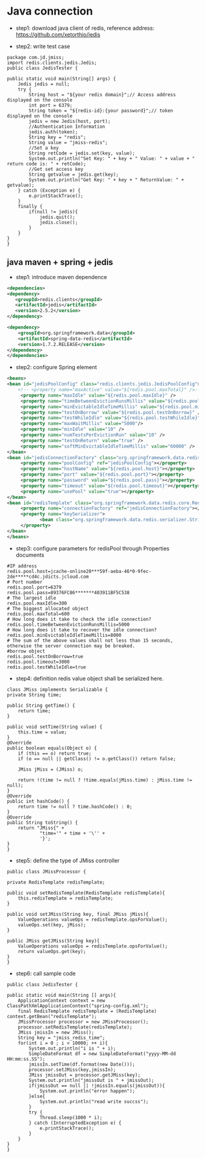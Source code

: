 # Java connection
- step1: download java client of redis, reference address: <a href="https://github.com/xetorthio/jedis">https://github.com/xetorthio/jedis</a> </p>

- step2: write test case

<pre><code>package com.jd.jmiss;
import redis.clients.jedis.Jedis;
public class JedisTester {

public static void main(String[] args) {
    Jedis jedis = null;
    try {
        String host = "${your redis domain}";// Access address displayed on the console
        int port = 6379;
        String token = "${redis-id}:{your password}";// token displayed on the console
        jedis = new Jedis(host, port);
        //Authentication Information
        jedis.auth(token);
        String key = "redis";
        String value = "jmiss-redis";
        //Set a key
        String retCode = jedis.set(key, value);
        System.out.println("Set Key: " + key + " Value: " + value + "  return code is: " + retCode);
        //Get set access key
        String getvalue = jedis.get(key);
        System.out.println("Get Key: " + key + " ReturnValue: " + getvalue);
    } catch (Exception e) {
        e.printStackTrace();
    }
    finally {
        if(null != jedis){
            jedis.quit();
            jedis.close();
        }
    }
}
}</code></pre>

## java maven + spring + jedis

- step1: introduce maven dependence

```xml
<dependencies>
<dependency>
   <groupId>redis.clients</groupId>
   <artifactId>jedis</artifactId>
   <version>2.5.2</version>
</dependency>

<dependency>
    <groupId>org.springframework.data</groupId>
    <artifactId>spring-data-redis</artifactId>
    <version>1.7.2.RELEASE</version>
</dependency>
</dependencies>

```

- step2: configure Spring element

```xml
<beans>
<bean id="jedisPoolConfig" class="redis.clients.jedis.JedisPoolConfig">
    <!-- <property name="maxActive" value="${redis.pool.maxTotal}" />-->
     <property name="maxIdle" value="${redis.pool.maxIdle}" />
     <property name="timeBetweenEvictionRunsMillis" value="${redis.pool.timeBetweenEvictionRunsMillis}" />
     <property name="minEvictableIdleTimeMillis" value="${redis.pool.minEvictableIdleTimeMillis}" />
     <property name="testOnBorrow" value="${redis.pool.testOnBorrow}" />
     <property name="testWhileIdle" value="${redis.pool.testWhileIdle}" />
     <property name="maxWaitMillis" value="5000"/>
     <property name="minIdle" value="10" />
     <property name="numTestsPerEvictionRun" value="10" />
     <property name="testOnReturn" value="true" />
     <property name="softMinEvictableIdleTimeMillis" value="60000" />
</bean>
<bean id="jedisConnectionFactory" class="org.springframework.data.redis.connection.jedis.JedisConnectionFactory" destroy-method="destroy">
     <property name="poolConfig" ref="jedisPoolConfig"></property>
     <property name="hostName" value="${redis.pool.host}"></property>
     <property name="port" value="${redis.pool.port}"></property>
     <property name="password" value="${redis.pool.pass}"></property>
     <property name="timeout" value="${redis.pool.timeout}"></property>
     <property name="usePool" value="true"></property>
</bean>
<bean id="redisTemplate" class="org.springframework.data.redis.core.RedisTemplate">
     <property name="connectionFactory" ref="jedisConnectionFactory"></property>
     <property name="keySerializer">
            <bean class="org.springframework.data.redis.serializer.StringRedisSerializer"/>
     </property>
</bean>
</beans>
```

- step3: configure parameters for redisPool through Properties documents

<pre><code>#IP address
redis.pool.host=jcache-online20***59f-aeba-46*0-9fec-2de*****cd4c.jdicts.jcloud.com
# Port number
redis.pool.port=6379
redis.pool.pass=89376FC86*******403911BF5C538
# The largest idle
redis.pool.maxIdle=300
# The biggest allocated object
redis.pool.maxTotal=600
# How long does it take to check the idle connection?
redis.pool.timeBetweenEvictionRunsMillis=5000
# How long does it take to recover the idle connection?
redis.pool.minEvictableIdleTimeMillis=8000
# The sum of the above values shall not less than 15 seconds, otherwise the server connection may be breaked.
#borrow object
redis.pool.testOnBorrow=true
redis.pool.timeout=3000
redis.pool.testWhileIdle=true</code></pre>

- step4: definition redis value object shall be serialized here.

<pre><code>class JMiss implements Serializable {
private String time;

public String getTime() {
    return time;
}

public void setTime(String value) {
    this.time = value;
}
@Override
public boolean equals(Object o) {
    if (this == o) return true;
    if (o == null || getClass() != o.getClass()) return false;

    JMiss jMiss = (JMiss) o;

    return !(time != null ? !time.equals(jMiss.time) : jMiss.time != null);
}
@Override
public int hashCode() {
    return time != null ? time.hashCode() : 0;
}
@Override
public String toString() {
    return "JMiss{" +
            "time='" + time + '\'' +
            '}';
}
}</code></pre>

- step5: define the type of JMiss controller

<pre><code>public class JMissProcessor {

private RedisTemplate<String, JMiss> redisTemplate;

public void setRedisTemplate(RedisTemplate<String, JMiss> redisTemplate){
    this.redisTemplate = redisTemplate;
}

public void setJMiss(String key, final JMiss jMiss){
    ValueOperations<String, JMiss> valueOps = redisTemplate.opsForValue();
    valueOps.set(key, jMiss);
}

public JMiss getJMiss(String key){
    ValueOperations<String, JMiss> valueOps = redisTemplate.opsForValue();
    return valueOps.get(key);
}
}</code></pre>

- step6: call sample code

<pre><code>public class JedisTester {

public static void main(String [] args){
    ApplicationContext context = new ClassPathXmlApplicationContext("spring-config.xml");
    final RedisTemplate<String, JMiss> redisTemplate = (RedisTemplate<String, JMiss>) context.getBean("redisTemplate");
    JMissProcessor processor = new JMissProcessor();
    processor.setRedisTemplate(redisTemplate);
    JMiss jmissIn = new JMiss();
    String key = "jmiss_redis_time";
    for(int i = 0 ; i < 10000; ++ i){
        System.out.println("i is " + i);
        SimpleDateFormat df = new SimpleDateFormat("yyyy-MM-dd HH:mm:ss.SS");
        jmissIn.setTime(df.format(new Date()));
        processor.setJMiss(key,jmissIn);
        JMiss jmissOut = processor.getJMiss(key);
        System.out.println("jmissOut is " + jmissOut);
        if(jmissOut == null || !jmissIn.equals(jmissOut)){
            System.out.println("error happen");
        }else{
            System.out.println("read write succss");
        }
        try {
            Thread.sleep(1000 * i);
        } catch (InterruptedException e) {
            e.printStackTrace();
        }
    }
}
}</code></pre>
